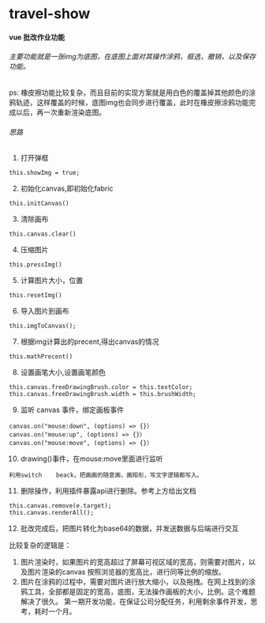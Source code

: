 # travel-show
#### vue 批改作业功能

###### 主要功能就是一张img为底图，在底图上面对其操作涂鸦，框选，撤销，以及保存功能。
ps: 橡皮擦功能比较复杂，而且目前的实现方案就是用白色的覆盖掉其他颜色的涂鸦轨迹，这样覆盖的时候，底图img也会同步进行覆盖，此时在橡皮擦涂鸦功能完成以后，再一次重新渲染底图。

###### 思路
1. 打开弹框  
``` 
this.showImg = true;  
```

2. 初始化canvas,即初始化fabric  
``` 
this.initCanvas()  
```

3. 清除画布  
``` 
this.canvas.clear()  
```

4. 压缩图片  
``` 
this.pressImg()  
```

5. 计算图片大小，位置  
``` 
this.resetImg()   
```

6. 导入图片到画布  
``` 
this.imgToCanvas();   
```

7. 根据img计算出的precent,得出canvas的情况  
```
this.mathPrecent()   
```

8. 设置画笔大小,设置画笔颜色      
```
this.canvas.freeDrawingBrush.color = this.textColor;  
this.canvas.freeDrawingBrush.width = this.brushWidth;  
```

9. 监听 canvas 事件，绑定画板事件  
```
canvas.on("mouse:down", (options) => {}）    
canvas.on("mouse:up", (options) => {}）   
canvas.on("mouse:move", (options) => {}）  
```

10. drawing()事件，在mouse:move里面进行监听  
``` 
利用switch    beack，把画画的随意画，画矩形，写文字逻辑都写入。  
```

11. 删除操作，利用插件暴露api进行删除。参考上方给出文档  
```
this.canvas.remove(e.target);  
this.canvas.renderAll();  
```

12. 批改完成后，把图片转化为base64的数据，并发送数据与后端进行交互  

比较复杂的逻辑是： 
1. 图片渲染时，如果图片的宽高超过了屏幕可视区域的宽高，则需要对图片，以及图片渲染的canvas  按照浏览器的宽高比，进行同等比例的缩放。
2. 图片在涂鸦的过程中，需要对图片进行放大缩小，以及拖拽。在网上找到的涂鸦工具，全部都是固定的宽高，底图，无法操作画板的大小，比例。这个难题解决了很久。
第一期开发功能，在保证公司分配任务，利用剩余事件开发，思考，耗时一个月。

